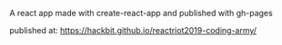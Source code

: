 A react app made with create-react-app
and published with gh-pages

published at: https://hackbit.github.io/reactriot2019-coding-army/
